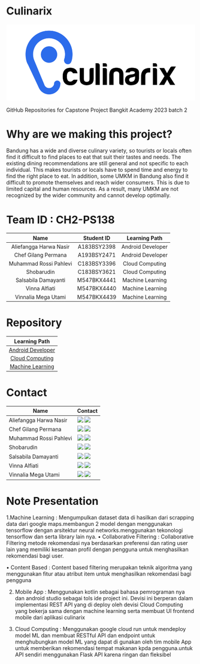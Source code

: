 # Culinarix 
![Logo](https://github.com/keeptrain/Culinarix/blob/main/CulinarixLogo.png?raw=true)

GitHub Repositories for Capstone Project Bangkit Academy 2023 batch 2

# Why are we making this project?
Bandung has a wide and diverse culinary variety, so tourists or locals often find it difficult to find places to eat that suit their tastes and needs. The existing dining recommendations are still general and not specific to each individual. This makes tourists or locals have to spend time and energy to find the right place to eat.
In addition, some UMKM in Bandung also find it difficult to promote themselves and reach wider consumers. This is due to limited capital and human resources. As a result, many UMKM are not recognized by the wider community and cannot develop optimally.

# Team ID : CH2-PS138
| Name | Student ID | Learning Path |
|:-----------:|:------------:|:------------:|
| Aliefangga Harwa Nasir | A183BSY2398 | Android Developer
| Chef Gilang Permana    | A193BSY2471 | Android Developer
| Muhammad Rossi Pahlevi | C183BSY3396 | Cloud Computing
| Shobarudin             | C183BSY3621 | Cloud Computing
| Salsabila Damayanti    | M547BKX4441 | Machine Learning
| Vinna Alfiati          | M547BKX4440 | Machine Learning
| Vinnalia Mega Utami    | M547BKX4439 | Machine Learning

# Repository
| Learning Path |
|:-----------:|
| [Android Developer](https://github.com/keeptrain/Culinarix-App/) | 
| [Cloud Computing](https://github.com/LeeVonks/Culinarix-API-Documentation) |
| [Machine Learning](https://github.com/keeptrain/Culinarix/tree/machine-learning) |

# Contact

| Name                  | Contact                                                                                                                                                                                                                                                                                                                                        |
| --------------------- | ---------------------------------------------------------------------------------------------------------------------------------------------------------------------------------------------------------------------------------------------------------------------------------------------------------------------------------------------- |
| Aliefangga Harwa Nasir| <a href="https://www.linkedin.com/in/aliefangga-harwa-nasir/"><img src="https://img.shields.io/badge/LinkedIn-0077B5?style=for-the-badge&logo=linkedin&logoColor=white" /></a> <a href="https://github.com/anggaxvi"><img src="https://img.shields.io/badge/GitHub-100000?style=for-the-badge&logo=github&logoColor=white" /></a> |
| Chef Gilang Permana   | <a href="https://www.linkedin.com/in/ggilang/"><img src="https://img.shields.io/badge/LinkedIn-0077B5?style=for-the-badge&logo=linkedin&logoColor=white" /></a> <a href="https://github.com/keeptrain"><img src="https://img.shields.io/badge/GitHub-100000?style=for-the-badge&logo=github&logoColor=white" /></a> |
| Muhammad Rossi Pahlevi| <a href="https://www.linkedin.com/in/rossipahlevi/"><img src="https://img.shields.io/badge/LinkedIn-0077B5?style=for-the-badge&logo=linkedin&logoColor=white" /></a> <a href="https://github.com/LeeVonks"><img src="https://img.shields.io/badge/GitHub-100000?style=for-the-badge&logo=github&logoColor=white" /></a> |
| Shobarudin            | <a href="https://www.linkedin.com/in/shobarudin-alghozi-550163217/"><img src="https://img.shields.io/badge/LinkedIn-0077B5?style=for-the-badge&logo=linkedin&logoColor=white" /></a> <a href="https://github.com/alghoziii"><img src="https://img.shields.io/badge/GitHub-100000?style=for-the-badge&logo=github&logoColor=white" /></a> |
| Salsabila Damayanti   | <a href="https://www.linkedin.com/in/salsabila-damayanti-255666172/"><img src="https://img.shields.io/badge/LinkedIn-0077B5?style=for-the-badge&logo=linkedin&logoColor=white" /></a> <a href="https://github.com/salsabila-damayanti"><img src="https://img.shields.io/badge/GitHub-100000?style=for-the-badge&logo=github&logoColor=white" /></a> |
| Vinna Alfiati         | <a href="https://www.linkedin.com/in/vinna-alfiati-674b171bb/"><img src="https://img.shields.io/badge/LinkedIn-0077B5?style=for-the-badge&logo=linkedin&logoColor=white" /></a> <a href="https://github.com/vinnaalfiati"><img src="https://img.shields.io/badge/GitHub-100000?style=for-the-badge&logo=github&logoColor=white" /></a> |
| Vinnalia Mega Utami   | <a href="https://www.linkedin.com/in/vinnalia-mega-utami-7a067b294/"><img src="https://img.shields.io/badge/LinkedIn-0077B5?style=for-the-badge&logo=linkedin&logoColor=white" /></a> <a href="https://github.com/vinnalia"><img src="https://img.shields.io/badge/GitHub-100000?style=for-the-badge&logo=github&logoColor=white" /></a> |


# Note Presentation
1.Machine Learning : Mengumpulkan dataset data di hasilkan dari scrapping data dari google maps.membangun 2 model dengan menggunakan tensorflow dengan arsitektur neural networks.menggunakan tekonologi tensorflow dan serta library lain nya.
•	Collaborative Filtering : Collaborative Filtering metode rekomendasi nya berdasarkan preferensi  dan rating user lain yang memiliki kesamaan profil dengan pengguna untuk menghasilkan rekomendasi bagi user.

•	Content Based : Content based filtering merupakan teknik algoritma yang menggunakan fitur atau atribut item untuk menghasilkan rekomendasi bagi pengguna

2. Mobile App : Menggunakan kotlin sebagai bahasa pemrograman nya dan android studio sebagai tols ide project ini. Devisi ini berperan dalam implementasi REST API yang di deploy oleh devisi Cloud Computing yang bekerja sama dengan machine learning serta membuat UI frontend mobile dari aplikasi culinarix

3. Cloud Computing : Menggunakan google cloud run untuk mendeploy model ML dan membuat RESTful API dan endpoint untuk menghubungkan model ML yang dapat di gunakan oleh tim mobile App untuk memberikan rekomendasi tempat makanan kpda pengguna.untuk API sendiri menggunakan Flask API karena ringan dan fleksibel 

